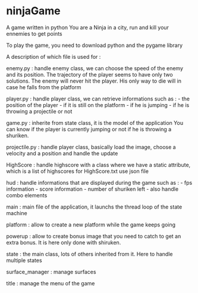 ninjaGame
=========

A game written in python
You are a Ninja in a city, run and kill your ennemies to get points

To play the game, you need to download python and the pygame library

A description of which file is used for :
	
enemy.py : handle enemy class, we can choose the speed of the enemy and its
position. The trajectory of the player seems to have only two solutions. The
enemy will never hit the player. His only way to die will in case he falls from
the platform

player.py : handle player class, we can retrieve informations such as :
		- the position of the player
		- if it is still on the platform
		- if he is jumping
		- if he is throwing a projectile or not

game.py : inherite from state class, it is the model of the application
		  You can know if the player is currently jumping or not
		  if he is throwing a shuriken.

projectile.py : handle player class, basically load the image, choose a velocity
and a position and handle the update

HighScore : handle highscore with a class where we have a static attribute,
which is a list of highscores
for HighScore.txt use json file

hud : handle informations that are displayed during the game such as :
	- fps information
	- score information
	- number of shuriken left
	- also handle combo elements

main : main file of the application, it launchs the thread loop of the state
		machine

platform : allow to create a new platform while the game keeps going

powerup : allow to create bonus image that you need to catch to get an extra
bonus. It is here only done with shiruken.

state : the main class, lots of others inherited from it. Here to handle
multiple states

surface_manager : manage surfaces

title : manage the menu of the game
